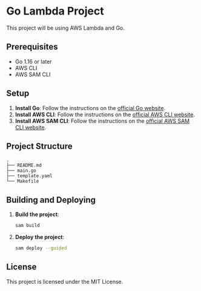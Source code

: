# Go Lambda Project

This project will be using AWS Lambda and Go.

## Prerequisites

- Go 1.16 or later
- AWS CLI
- AWS SAM CLI

## Setup

1. **Install Go**: Follow the instructions on the [official Go website](https://golang.org/doc/install).
2. **Install AWS CLI**: Follow the instructions on the [official AWS CLI website](https://docs.aws.amazon.com/cli/latest/userguide/install-cliv2.html).
3. **Install AWS SAM CLI**: Follow the instructions on the [official AWS SAM CLI website](https://docs.aws.amazon.com/serverless-application-model/latest/developerguide/install-sam-cli.html).

## Project Structure

```
.
├── README.md
├── main.go
├── template.yaml
└── Makefile
```

## Building and Deploying

1. **Build the project**:
    ```sh
    sam build
    ```

2. **Deploy the project**:
    ```sh
    sam deploy --guided
    ```

## License

This project is licensed under the MIT License.